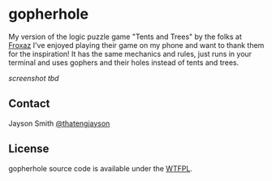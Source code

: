 # gopherhole

My version of the logic puzzle game "Tents and Trees" by the folks at [Froxaz](https://www.frozax.com/) I've enjoyed playing their game on my phone and want to thank them for the inspiration! It has the same mechanics and rules, just runs in your terminal and uses gophers and their holes instead of tents and trees.

*screenshot tbd*

## Contact

Jayson Smith [@thatengjayson](https://twitter.com/thatengjayson)

## License

gopherhole source code is available under the [WTFPL](LICENSE.md).
